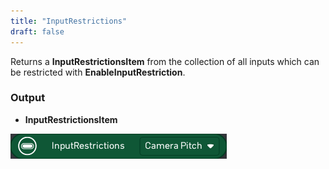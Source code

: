 ```yaml
---
title: "InputRestrictions"
draft: false
---
```

Returns a **InputRestrictionsItem** from the collection of all inputs which can be restricted with **EnableInputRestriction**.
### Output
-   **InputRestrictionsItem**

![InputRestrictions](https://raw.githubusercontent.com/battlefield-portal-community/Image-CDN/main/portal_blocks/InputRestrictions.png)
